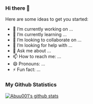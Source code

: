 ### Hi there 👋

Here are some ideas to get you started:

- 🔭 I’m currently working on ...
- 🌱 I’m currently learning ...
- 👯 I’m looking to collaborate on ...
- 🤔 I’m looking for help with ...
- 💬 Ask me about ...
- 📫 How to reach me: ...
- 😄 Pronouns: ...
- ⚡ Fun fact: ...
### My Github Statistics
 [![Abuu001's github stats](https://github-readme-stats.vercel.app/api?username=Abuu001)](https://github.com/Abuu001/github-readme-stats&count_private=true&theme=radical)
